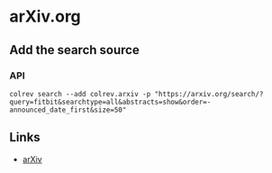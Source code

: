 # arXiv.org

## Add the search source

### API

```
colrev search --add colrev.arxiv -p "https://arxiv.org/search/?query=fitbit&searchtype=all&abstracts=show&order=-announced_date_first&size=50"
```

## Links

- [arXiv](https://arxiv.org/)
